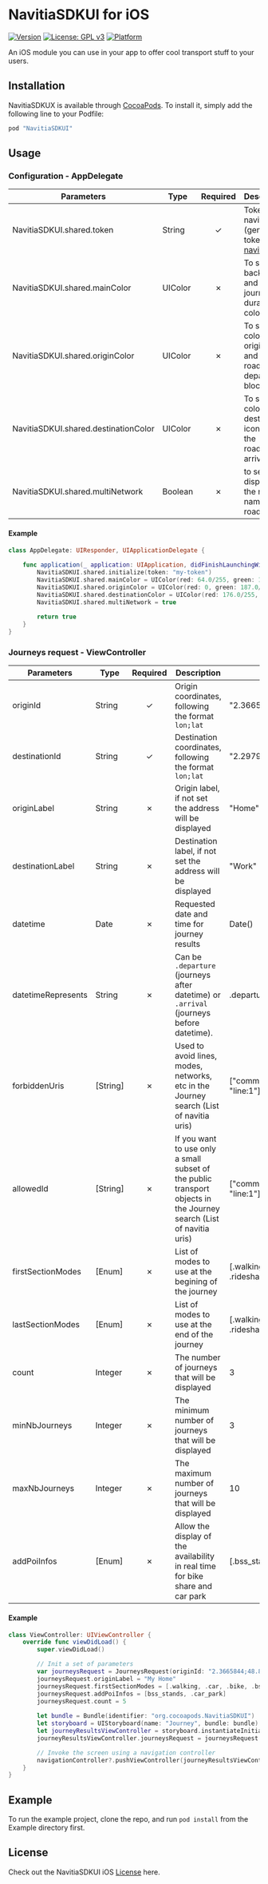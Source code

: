 # NavitiaSDKUI for iOS

[![Version](https://img.shields.io/cocoapods/v/NavitiaSDKUI.svg?style=flat)](http://cocoapods.org/pods/NavitiaSDKUX)
[![License: GPL v3](https://img.shields.io/badge/License-GPL%20v3-blue.svg)](https://www.gnu.org/licenses/gpl-3.0)
[![Platform](https://img.shields.io/cocoapods/p/NavitiaSDKUI.svg?style=flat)](http://cocoapods.org/pods/NavitiaSDKUX)

An iOS module you can use in your app to offer cool transport stuff to your users.

## Installation

NavitiaSDKUX is available through [CocoaPods](http://cocoapods.org). To install
it, simply add the following line to your Podfile:

```ruby
pod "NavitiaSDKUI"
```

## Usage

### Configuration - AppDelegate

| Parameters | Type | Required | Description | Example |
| --- | --- |:---:| --- | --- |
| NavitiaSDKUI.shared.token | String | ✓ | Token navitia (generate a token on [navitia.io](https://www.navitia.io/))| 0de19ce5-e0eb-4524-a074-bda3c6894c19 |
| NavitiaSDKUI.shared.mainColor | UIColor | ✗ | To set the background and the journey's duration colors  | by default<br/>UIColor(red: 64/255, green: 149/255, blue: 142/255, alpha: 1) |
| NavitiaSDKUI.shared.originColor | UIColor | ✗ | To set the color of the origin icon and the roadmap departure bloc | by default<br/>UIColor(red: 0, green: 187/255, blue: 117/255, alpha: 1) |
| NavitiaSDKUI.shared.destinationColor | UIColor | ✗ | To set the color of the destination icon and the roadmap arrival bloc  | by default<br/>UIColor(red: 176/255, green: 3/255, blue: 83/255, alpha: 1) |
| NavitiaSDKUI.shared.multiNetwork | Boolean | ✗ | to set the display of the network name in the roadmap  | by default false |

#### Example

```swift
class AppDelegate: UIResponder, UIApplicationDelegate {
    
    func application(_ application: UIApplication, didFinishLaunchingWithOptions launchOptions: [UIApplicationLaunchOptionsKey: Any]?) -> Bool {
        NavitiaSDKUI.shared.initialize(token: "my-token")
        NavitiaSDKUI.shared.mainColor = UIColor(red: 64.0/255, green: 149.0/255, blue: 142.0/255, alpha: 1)
        NavitiaSDKUI.shared.originColor = UIColor(red: 0, green: 187.0/255, blue: 117.0/255, alpha: 1)
        NavitiaSDKUI.shared.destinationColor = UIColor(red: 176.0/255, green: 3.0/255, blue: 83.0/255, alpha: 1)
        NavitiaSDKUI.shared.multiNetwork = true
        
        return true
    }    
}
```
### Journeys request - ViewController
| Parameters | Type | Required | Description | Example |
| --- | --- |:---:| --- | --- |
| originId | String | ✓ | Origin coordinates, following the format `lon;lat` | "2.3665844;48.8465337" |
| destinationId | String | ✓ | Destination coordinates, following the format `lon;lat` | "2.2979169;48.8848719" |
| originLabel | String | ✗ | Origin label, if not set the address will be displayed | "Home" |
| destinationLabel | String | ✗ | Destination label, if not set the address will be displayed | "Work" |
| datetime | Date | ✗ | Requested date and time for journey results | Date() |
| datetimeRepresents | String | ✗ | Can be `.departure` (journeys after datetime) or `.arrival` (journeys before datetime). | .departure |
| forbiddenUris | [String] | ✗ | Used to avoid lines, modes, networks, etc in the Journey search (List of navitia uris) | ["commercial_mode:Bus", "line:1"] |
| allowedId | [String] | ✗ | If you want to use only a small subset of the public transport objects in the Journey search (List of navitia uris) | ["commercial_mode:Bus", "line:1"] |
| firstSectionModes | [Enum] | ✗ | List of modes to use at the begining of the journey | [.walking, .car, .bike, .bss, .ridesharing] |
| lastSectionModes | [Enum] | ✗ | List of modes to use at the end of the journey | [.walking, .car, .bike, .bss, .ridesharing] |
| count | Integer | ✗ | The number of journeys that will be displayed | 3 |
| minNbJourneys | Integer | ✗ | The minimum number of journeys that will be displayed | 3 |
| maxNbJourneys | Integer | ✗ | The maximum number of journeys that will be displayed | 10 |
| addPoiInfos | [Enum] | ✗ | Allow the display of the availability in real time for bike share and car park | [.bss\_stands, .car\_park] |


#### Example

```swift
class ViewController: UIViewController {
    override func viewDidLoad() {
        super.viewDidLoad()

        // Init a set of parameters
        var journeysRequest = JourneysRequest(originId: "2.3665844;48.8465337", destinationId: "2.2979169;48.8848719")
        journeysRequest.originLabel = "My Home"
        journeysRequest.firstSectionModes = [.walking, .car, .bike, .bss, .ridesharing]
        journeysRequest.addPoiInfos = [bss_stands, .car_park]
        journeysRequest.count = 5
        
        let bundle = Bundle(identifier: "org.cocoapods.NavitiaSDKUI")
        let storyboard = UIStoryboard(name: "Journey", bundle: bundle)
        let journeyResultsViewController = storyboard.instantiateInitialViewController() as! ListJourneysViewController
        journeyResultsViewController.journeysRequest = journeysRequest

        // Invoke the screen using a navigation controller
        navigationController?.pushViewController(journeyResultsViewController, animated: true)
    }
}
```

## Example

To run the example project, clone the repo, and run `pod install` from the Example directory first.

## License #

Check out the NavitiaSDKUI iOS [License](https://github.com/CanalTP/NavitiaSDKUX_ios/blob/master/LICENSE) here.